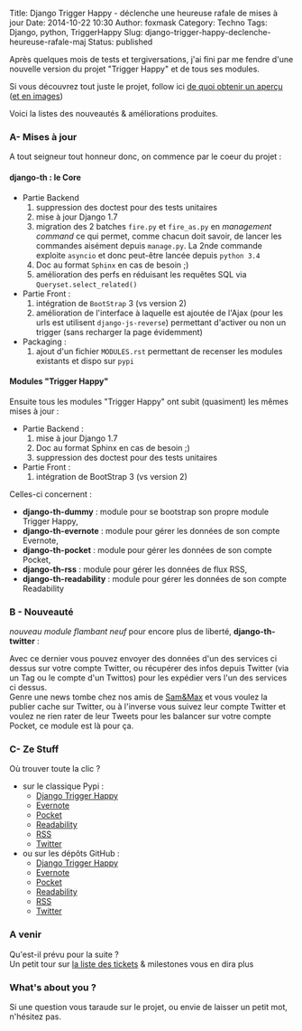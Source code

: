 Title: Django Trigger Happy - déclenche une heureuse rafale de mises à jour
Date: 2014-10-22 10:30
Author: foxmask
Category: Techno
Tags: Django, python, TriggerHappy
Slug: django-trigger-happy-declenche-heureuse-rafale-maj
Status: published

Après quelques mois de tests et tergiversations, j'ai fini par me fendre
d'une nouvelle version du projet "Trigger Happy" et de tous ses modules.

Si vous découvrez tout juste le projet, follow ici [de quoi obtenir un
aperçu](h/post/2013/05/27/django-trigger-happy/)
([et en
images](/post/2013/06/04/django-trigger-happy-un-ifttt-like-en-images/))

Voici la listes des nouveautés & améliorations produites.

### A- Mises à jour

A tout seigneur tout honneur donc, on commence par le coeur du projet :

#### django-th : le Core

-   Partie Backend
    1.  suppression des doctest pour des tests unitaires
    2.  mise à jour Django 1.7
    3.  migration des 2 batches `fire.py` et `fire_as.py` en *management
        command* ce qui permet, comme chacun doit savoir, de lancer les
        commandes aisément depuis `manage.py`. La 2nde commande exploite
        `asyncio` et donc peut-être lancée depuis `python 3.4`
    4.  Doc au format `Sphinx` en cas de besoin ;)
    5.  amélioration des perfs en réduisant les requêtes SQL via
        `Queryset.select_related()`
-   Partie Front :
    1.  intégration de `BootStrap` 3 (vs version 2)
    2.  amélioration de l'interface à laquelle est ajoutée de l'Ajax
        (pour les urls est utilisent `django-js-reverse`) permettant
        d'activer ou non un trigger (sans recharger la page évidemment)
-   Packaging :
    1.  ajout d'un fichier `MODULES.rst` permettant de recenser les
        modules existants et dispo sur `pypi`

#### Modules "Trigger Happy"

Ensuite tous les modules "Trigger Happy" ont subit (quasiment) les mêmes
mises à jour :

-   Partie Backend :
    1.  mise à jour Django 1.7
    2.  Doc au format Sphinx en cas de besoin ;)
    3.  suppression des doctest pour des tests unitaires
-   Partie Front :
    1.  intégration de BootStrap 3 (vs version 2)

Celles-ci concernent :

-   **django-th-dummy** : module pour se bootstrap son propre module
    Trigger Happy,
-   **django-th-evernote** : module pour gérer les données de son compte
    Evernote,
-   **django-th-pocket** : module pour gérer les données de son compte
    Pocket,
-   **django-th-rss** : module pour gérer les données de flux RSS,
-   **django-th-readability** : module pour gérer les données de son
    compte Readability

### B - Nouveauté

*nouveau module flambant neuf* pour encore plus de liberté,
**django-th-twitter** :

Avec ce dernier vous pouvez envoyer des données d'un des services ci
dessus sur votre compte Twitter, ou récupérer des infos depuis Twitter
(via un Tag ou le compte d'un Twittos) pour les expédier vers l'un des
services ci dessus.  
Genre une news tombe chez nos amis de [Sam&Max](http://sametmax.com) et
vous voulez la publier cache sur Twitter, ou à l'inverse vous suivez
leur compte Twitter et voulez ne rien rater de leur Tweets pour les
balancer sur votre compte Pocket, ce module est là pour ça.

### C- Ze Stuff

Où trouver toute la clic ?

-   sur le classique Pypi :
    -   [Django Trigger Happy](https://pypi.python.org/pypi/django_th/)
    -   [Evernote](https://pypi.python.org/pypi/django_th_evernote/)
    -   [Pocket](https://pypi.python.org/pypi/django_th_pocket/)
    -   [Readability](https://pypi.python.org/pypi/django_th_readability/)
    -   [RSS](https://pypi.python.org/pypi/django_th_rss/)
    -   [Twitter](https://pypi.python.org/pypi/django_th_twitter/)
-   ou sur les dépôts GitHub :
    -   [Django Trigger Happy](https://github.com/foxmask/django-th)
    -   [Evernote](https://github.com/foxmask/django-th-evernote)
    -   [Pocket](https://github.com/foxmask/django-th-pocket)
    -   [Readability](https://github.com/foxmask/django-th-readability)
    -   [RSS](https://github.com/foxmask/django-th-rss)
    -   [Twitter](https://github.com/foxmask/django-th-twitter)

### A venir

Qu'est-il prévu pour la suite ?  
Un petit tour sur [la liste des
tickets](https://github.com/foxmask/django-th/issues) & milestones vous
en dira plus

### What's about you ?

Si une question vous taraude sur le projet, ou envie de laisser un petit
mot, n'hésitez pas.

